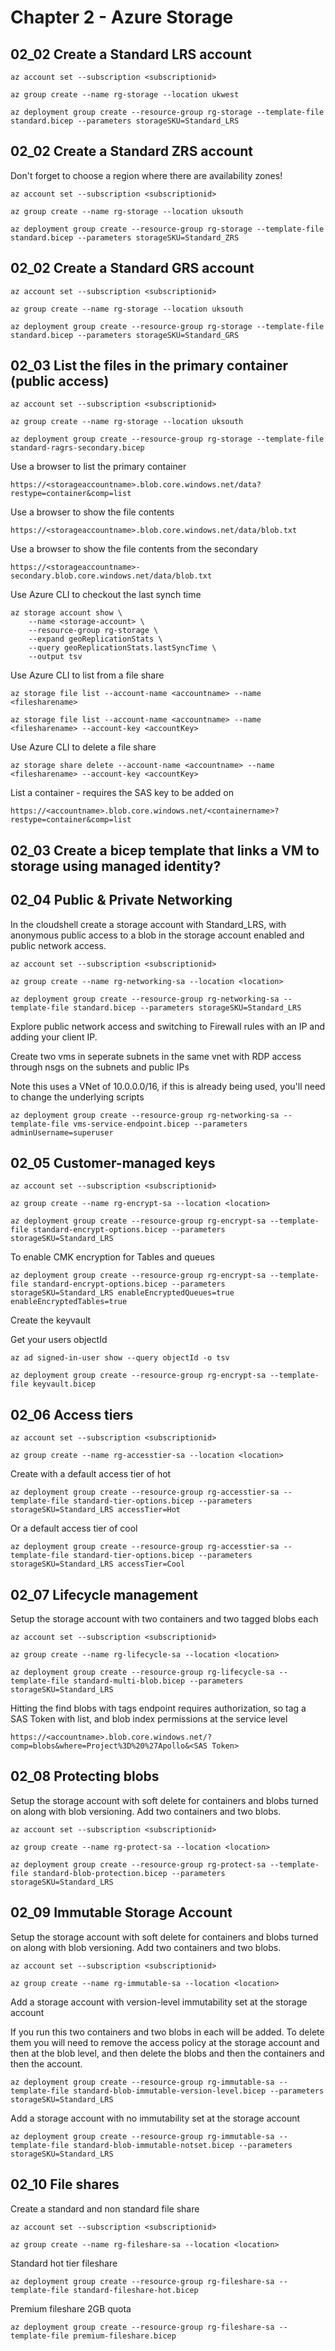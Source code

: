 # Chapter 2 - Azure Storage

## 02_02 Create a Standard LRS account

    az account set --subscription <subscriptionid>

    az group create --name rg-storage --location ukwest

    az deployment group create --resource-group rg-storage --template-file standard.bicep --parameters storageSKU=Standard_LRS

## 02_02 Create a Standard ZRS account

Don't forget to choose a region where there are availability zones!

    az account set --subscription <subscriptionid>

    az group create --name rg-storage --location uksouth

    az deployment group create --resource-group rg-storage --template-file standard.bicep --parameters storageSKU=Standard_ZRS

## 02_02 Create a Standard GRS account

    az account set --subscription <subscriptionid>

    az group create --name rg-storage --location uksouth

    az deployment group create --resource-group rg-storage --template-file standard.bicep --parameters storageSKU=Standard_GRS

## 02_03 List the files in the primary container (public access)

    az account set --subscription <subscriptionid>

    az group create --name rg-storage --location uksouth

    az deployment group create --resource-group rg-storage --template-file standard-ragrs-secondary.bicep

Use a browser to list the primary container

    https://<storageaccountname>.blob.core.windows.net/data?restype=container&comp=list


Use a browser to show the file contents

    https://<storageaccountname>.blob.core.windows.net/data/blob.txt

Use a browser to show the file contents from the secondary

    https://<storageaccountname>-secondary.blob.core.windows.net/data/blob.txt

Use Azure CLI to checkout the last synch time

    az storage account show \
        --name <storage-account> \
        --resource-group rg-storage \
        --expand geoReplicationStats \
        --query geoReplicationStats.lastSyncTime \
        --output tsv

Use Azure CLI to list from a file share
    
    az storage file list --account-name <accountname> --name <filesharename>

    az storage file list --account-name <accountname> --name <filesharename> --account-key <accountKey>

Use Azure CLI to delete a file share
    
    az storage share delete --account-name <accountname> --name <filesharename> --account-key <accountKey>

List a container - requires the SAS key to be added on
    
    https://<accountname>.blob.core.windows.net/<containername>?restype=container&comp=list


## 02_03 Create a bicep template that links a VM to storage using managed identity?

## 02_04 Public & Private Networking

In the cloudshell create a storage account with Standard_LRS, with anonymous public access to a blob in the storage account enabled and public network access.

    az account set --subscription <subscriptionid>
    
    az group create --name rg-networking-sa --location <location>

    az deployment group create --resource-group rg-networking-sa --template-file standard.bicep --parameters storageSKU=Standard_LRS


Explore public network access and switching to Firewall rules with an IP and adding your client IP.

Create two vms in seperate subnets in the same vnet with RDP access through nsgs on the subnets and public IPs

Note this uses a VNet of 10.0.0.0/16, if this is already being used, you'll need to change the underlying scripts

    az deployment group create --resource-group rg-networking-sa --template-file vms-service-endpoint.bicep --parameters adminUsername=superuser

## 02_05 Customer-managed keys

    az account set --subscription <subscriptionid>
    
    az group create --name rg-encrypt-sa --location <location>

    az deployment group create --resource-group rg-encrypt-sa --template-file standard-encrypt-options.bicep --parameters storageSKU=Standard_LRS

To enable CMK encryption for Tables and queues

    az deployment group create --resource-group rg-encrypt-sa --template-file standard-encrypt-options.bicep --parameters storageSKU=Standard_LRS enableEncryptedQueues=true enableEncryptedTables=true

Create the keyvault

Get your users objectId

    az ad signed-in-user show --query objectId -o tsv

    az deployment group create --resource-group rg-encrypt-sa --template-file keyvault.bicep


## 02_06 Access tiers

    az account set --subscription <subscriptionid>
    
    az group create --name rg-accesstier-sa --location <location>

Create with a default access tier of hot

    az deployment group create --resource-group rg-accesstier-sa --template-file standard-tier-options.bicep --parameters storageSKU=Standard_LRS accessTier=Hot

Or a default access tier of cool

    az deployment group create --resource-group rg-accesstier-sa --template-file standard-tier-options.bicep --parameters storageSKU=Standard_LRS accessTier=Cool


## 02_07 Lifecycle management

Setup the storage account with two containers and two tagged blobs each

    az account set --subscription <subscriptionid>
    
    az group create --name rg-lifecycle-sa --location <location>

    az deployment group create --resource-group rg-lifecycle-sa --template-file standard-multi-blob.bicep --parameters storageSKU=Standard_LRS

Hitting the find blobs with tags endpoint requires authorization, so tag a SAS Token with list, and blob index permissions at the service level

    https://<accountname>.blob.core.windows.net/?comp=blobs&where=Project%3D%20%27Apollo&<SAS Token>


## 02_08 Protecting blobs

Setup the storage account with soft delete for containers and blobs turned on along with blob versioning. Add two containers and two blobs.

    az account set --subscription <subscriptionid>
    
    az group create --name rg-protect-sa --location <location>

    az deployment group create --resource-group rg-protect-sa --template-file standard-blob-protection.bicep --parameters storageSKU=Standard_LRS


## 02_09 Immutable Storage Account

Setup the storage account with soft delete for containers and blobs turned on along with blob versioning. Add two containers and two blobs.

    az account set --subscription <subscriptionid>
    
    az group create --name rg-immutable-sa --location <location>

Add a storage account with version-level immutability set at the storage account

If you run this two containers and two blobs in each will be added. To delete them you will need to remove the access policy at the storage account and then at the blob level, and then delete the blobs and then the containers and then the account.

    az deployment group create --resource-group rg-immutable-sa --template-file standard-blob-immutable-version-level.bicep --parameters storageSKU=Standard_LRS

Add a storage account with no immutability set at the storage account

    az deployment group create --resource-group rg-immutable-sa --template-file standard-blob-immutable-notset.bicep --parameters storageSKU=Standard_LRS


## 02_10 File shares

Create a standard and non standard file share

    az account set --subscription <subscriptionid>
    
    az group create --name rg-fileshare-sa --location <location>

Standard hot tier fileshare

    az deployment group create --resource-group rg-fileshare-sa --template-file standard-fileshare-hot.bicep

Premium fileshare 2GB quota

    az deployment group create --resource-group rg-fileshare-sa --template-file premium-fileshare.bicep